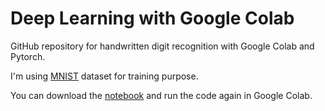# Deep Learning with Google Colab

GitHub repository for handwritten digit recognition with Google Colab and Pytorch.

I'm using [MNIST](http://yann.lecun.com/exdb/mnist/) dataset for training purpose.

You can download the [notebook](https://github.com/sohel97/MNIST-Handwritten-Digits-Recognition/blob/master/digit_recognition.ipynb) and run the code again in Google Colab.

